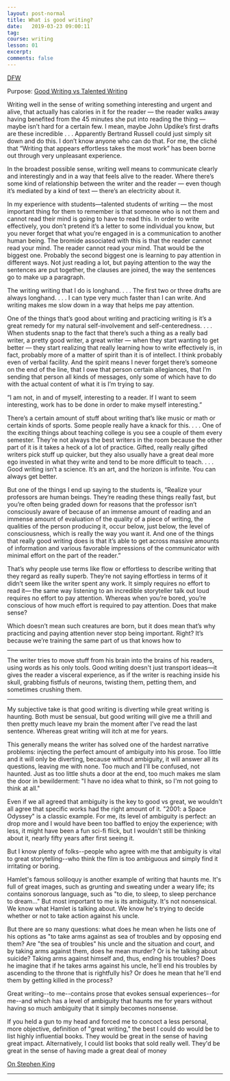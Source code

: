 ```yaml
---
layout: post-normal
title: What is good writing?
date:   2019-03-23 09:00:11
tag:
course: writing
lesson: 01
excerpt:
comments: false
---
```


[DFW](https://www.brainpickings.org/2014/08/11/david-foster-wallace-quack-this-way/)

Purpose: [Good Writing vs Talented Writing](https://www.themarginalian.org/2013/05/20/good-writing-vs-talented-writing/)

Writing well in the sense of writing something interesting and urgent and alive, that actually has calories in it for the reader — the reader walks away having benefited from the 45 minutes she put into reading the thing — maybe isn’t hard for a certain few. I mean, maybe John Updike’s first drafts are these incredible . . . Apparently Bertrand Russell could just simply sit down and do this. I don’t know anyone who can do that. For me, the cliché that “Writing that appears effortless takes the most work” has been borne out through very unpleasant experience.

In the broadest possible sense, writing well means to communicate clearly and interestingly and in a way that feels alive to the reader. Where there’s some kind of relationship between the writer and the reader — even though it’s mediated by a kind of text — there’s an electricity about it.

In my experience with students—talented students of writing — the most important thing for them to remember is that someone who is not them and cannot read their mind is going to have to read this. In order to write effectively, you don’t pretend it’s a letter to some individual you know, but you never forget that what you’re engaged in is a communication to another human being. The bromide associated with this is that the reader cannot read your mind. The reader cannot read your mind. That would be the biggest one.
Probably the second biggest one is learning to pay attention in different ways. Not just reading a lot, but paying attention to the way the sentences are put together, the clauses are joined, the way the sentences go to make up a paragraph.

The writing writing that I do is longhand. . . . The first two or three drafts are always longhand. . . . I can type very much faster than I can write. And writing makes me slow down in a way that helps me pay attention.

One of the things that’s good about writing and practicing writing is it’s a great remedy for my natural self-involvement and self-centeredness. . . . When students snap to the fact that there’s such a thing as a really bad writer, a pretty good writer, a great writer — when they start wanting to get better — they start realizing that really learning how to write effectively is, in fact, probably more of a matter of spirit than it is of intellect. I think probably even of verbal facility. And the spirit means I never forget there’s someone on the end of the line, that I owe that person certain allegiances, that I’m sending that person all kinds of messages, only some of which have to do with the actual content of what it is I’m trying to say.

“I am not, in and of myself, interesting to a reader. If I want to seem interesting, work has to be done in order to make myself interesting.”

There’s a certain amount of stuff about writing that’s like music or math or certain kinds of sports. Some people really have a knack for this. . . . One of the exciting things about teaching college is you see a couple of them every semester. They’re not always the best writers in the room because the other part of it is it takes a heck of a lot of practice. Gifted, really really gifted writers pick stuff up quicker, but they also usually have a great deal more ego invested in what they write and tend to be more difficult to teach. . . .
Good writing isn’t a science. It’s an art, and the horizon is infinite. You can always get better.

But one of the things I end up saying to the students is, “Realize your professors are human beings. They’re reading these things really fast, but you’re often being graded down for reasons that the professor isn’t consciously aware of because of an immense amount of reading and an immense amount of evaluation of the quality of a piece of writing, the qualities of the person producing it, occur below, just below, the level of consciousness, which is really the way you want it. And one of the things that really good writing does is that it’s able to get across massive amounts of information and various favorable impressions of the communicator with minimal effort on the part of the reader.”

That’s why people use terms like flow or effortless to describe writing that they regard as really superb. They’re not saying effortless in terms of it didn’t seem like the writer spent any work. It simply requires no effort to read it— the same way listening to an incredible storyteller talk out loud requires no effort to pay attention. Whereas when you’re bored, you’re conscious of how much effort is required to pay attention. Does that make sense?




Which doesn’t mean such creatures are born, but it does mean that’s why practicing and paying attention never stop being important. Right? It’s because we’re training the same part of us that knows how to


---

The writer tries to move stuff from his brain into the brains of his readers, using words as his only tools. Good writing doesn't just transport ideas—it gives the reader a visceral experience, as if the writer is reaching inside his skull, grabbing fistfuls of neurons, twisting them, petting them, and sometimes crushing them. 



---

My subjective take is that good writing is diverting while great writing is haunting. Both must be sensual, but good writing will give me a thrill and then pretty much leave my brain the moment after I've read the last sentence. Whereas great writing will itch at me for years.

This generally means the writer has solved one of the hardest narrative problems: injecting the perfect amount of ambiguity into his prose. Too little and it will only be diverting, because without ambiguity, it will answer all its questions, leaving me with none. Too much and I'll be confused, not haunted. Just as too little shuts a door at the end, too much makes me slam the door in bewilderment: "I have no idea what to think, so I'm not going to think at all."

Even if we all agreed that ambiguity is the key to good vs great, we wouldn't all agree that specific works had the right amount of it. "2001: a Space Odyssey" is a classic example. For me, its level of ambiguity is perfect: an drop more and I would have been too baffled to enjoy the experience; with less, it might have been a fun sci-fi flick, but I wouldn't still be thinking about it, nearly fifty years after first seeing it.  

But I know plenty of folks--people who agree with me that ambiguity is vital to great storytelling--who think the film is too ambiguous and simply find it irritating or boring. 

Hamlet's famous soliloquy is another example of writing that haunts me. It's full of great images, such as grunting and sweating under a weary life; its contains sonorous language, such as "to die, to sleep, to sleep perchance to dream..." But most important to me is its ambiguity. It's not nonsensical. We know what Hamlet is talking about. We know he's trying to decide whether or not to take action against his uncle. 

But there are so many questions: what does he mean when he lists one of his options as "to take arms against as sea of troubles and by opposing end them? Are "the sea of troubles" his uncle and the situation and court, and by taking arms against them, does he mean murder? Or is he talking about suicide? Taking arms against himself and, thus, ending his troubles? Does he imagine that if he takes arms against his uncle, he'll end his troubles by ascending to the throne that is rightfully his? Or does he mean that he'll end them by getting killed in the process? 

Great writing--to me--contains prose that evokes sensual experiences--for me--and which has a level of ambiguity that haunts me for years without having so much ambiguity that it simply becomes nonsense. 

If you held a gun to my head and forced me to concoct a less personal, more objective, definition of "great writing," the best I could do would be to list highly influential books. They would be great in the sense of having great impact. Alternatively, I could list books that sold really well. They'd be great in the sense of having made a great deal of money


[](https://www.quora.com/Why-is-it-that-one-can-enjoy-some-literary-works-but-not-others-What-makes-a-work-of-literature-great/answer/Marcus-Geduld)

[On Stephen King](https://www.quora.com/Should-Stephen-King-get-more-credit-as-a-writer-from-literary-critics/answer/Marcus-Geduld)

---


